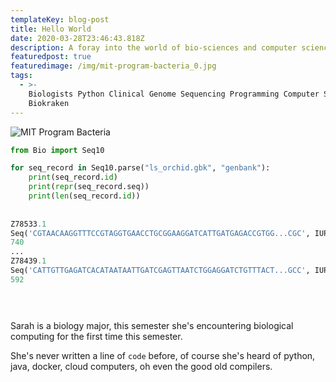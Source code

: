 ```yaml
---
templateKey: blog-post
title: Hello World
date: 2020-03-28T23:46:43.818Z
description: A foray into the world of bio-sciences and computer sciences.
featuredpost: true
featuredimage: /img/mit-program-bacteria_0.jpg
tags:
  - >-
    Biologists Python Clinical Genome Sequencing Programming Computer Science
    Biokraken
---
```

![](/img/mit-program-bacteria_0.jpg "MIT Program Bacteria ")

```python
from Bio import Seq10

for seq_record in Seq10.parse("ls_orchid.gbk", "genbank"):
    print(seq_record.id)
    print(repr(seq_record.seq))
    print(len(seq_record.id))
    
    
Z78533.1
Seq('CGTAACAAGGTTTCCGTAGGTGAACCTGCGGAAGGATCATTGATGAGACCGTGG...CGC', IUPACAmbiguousDNA())
740
...
Z78439.1
Seq('CATTGTTGAGATCACATAATAATTGATCGAGTTAATCTGGAGGATCTGTTTACT...GCC', IUPACAmbiguousDNA())
592


 
```

Sarah is a biology major, this semester she's encountering biological computing for the first time this semester.

She's never written a line of `code` before, of course she's heard of python, java, docker, cloud computers, oh even the good old compilers.